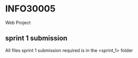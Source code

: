 # INFO30005
Web Project

## sprint 1 submission

All files sprint 1 submission required is in the <sprint_1> folder
